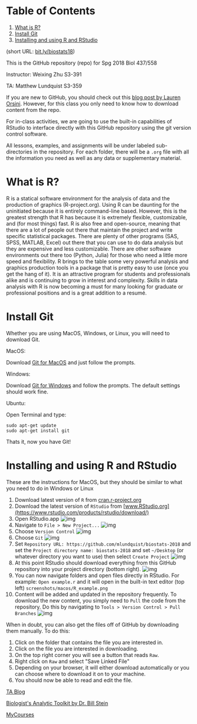 
# Table of Contents

1.  [What is R?](#org88bf26b)
2.  [Install Git](#org6dff171)
3.  [Installing and using  R and RStudio](#org73ab150)

(short URL: [bit.ly/biostats18](http://bit.ly/biostats18))

This is the GitHub repository (repo) for Spg 2018 Biol 437/558

Instructor: Weixing Zhu S3-391

TA: Matthew Lundquist S3-359

If you are new to GitHub, you should check out this 
[blog post by Lauren Orsini](http://readwrite.com/2013/09/30/understanding-github-a-journey-for-beginners-part-1).
However, for this class you only need to know how to download content from the
repo.

For in-class activities, we  are going to use
the built-in capabilities of RStudio to interface directly with this
GitHub repository using the git version control software.

All lessons, examples, and assignments will be under labeled
sub-directories in the repository. For each folder, there will be
a `.org` file with all the information you need as well as any data or
supplementary material.


<a id="org88bf26b"></a>

# What is R?

R is a statical software environment for the analysis of data and the
production of graphics (R-project.org). Using R can be daunting for
the uninitiated because it is entirely command-line based. However, 
this is the greatest strength that R has because 
it is extremely flexible, customizable, and (for most things) fast. R
is also free and open-source, meaning that there are a lot of 
people out there that maintain the project and write 
specific statistical packages. There are plenty of other programs
(SAS, SPSS, MATLAB, Excel) out there that you can use to do data 
analysis but they are expensive and less customizable. 
There are other software environments out there too (Python, Julia)
for those who need a little more speed and flexibility. R brings to the table some very
powerful analysis and graphics production tools in a package that is pretty
easy to use (once you get the hang of it). It is an attractive program for
students and professionals alike and is continuing to grow in interest and
complexity. Skills in data analysis with R is now becoming a must for many looking 
for graduate or professional positions and is a great addition to a
resumé.


<a id="org6dff171"></a>

# Install Git

Whether you are using MacOS, Windows, or Linux, you will need to
download Git.

MacOS:

Download [Git for MacOS](https://git-scm.com/download/mac) and just
follow the prompts.

Windows:

Download [Git for Windows](https://git-scm.com/download/win) and
follow the prompts. The default settings should work fine.

Ubuntu: 

Open Terminal and type:

    sudo apt-get update
    sudo apt-get install git

Thats it, now you have Git!


<a id="org73ab150"></a>

# Installing and using  R and RStudio

These are the instructions for MacOS, but they should be similar to
what you need to do in Windows or Linux

1.  Download latest version of `R` from
    [cran.r-project.org](https://cran.r-project.org)
2.  Download the latest version of `RStudio` from 
    [www.RStudio.org](https://www.rstudio.com/products/rstudio/download/)
3.  Open RStudio.app 
    ![img](./screenshots/macos/RStudio.png)
4.  Navigate to `File > New Project...`
    ![img](./screenshots/macos/new_project.png)
5.  Choose `Version Control`
    ![img](./screenshots/macos/choose_vc.png)
6.  Choose `Git`
    ![img](./screenshots/macos/choose_git.png)
7.  Set `Repository URL: https://github.com/mlundquist/biostats-2018`
    and set the `Project directory name: biostats-2018` and 
    set `~/Desktop` (or whatever directory you want to
    use) then select `Create Project`
    ![img](./screenshots/macos/git_location.png)
8.  At this point RStudio should download everything from this GitHub
    repository into your project directory (bottom right).
    ![img](./screenshots/macos/project_directory.png)
9.  You can now navigate folders and open files directly in
    RStudio. For example: `Open example.r` and it will open
    in the built-in text editor (top left)
    `screenshots/macos/R_example.png`
10. Content will be added and updated in the
    repository frequently. To download the new content, you simply need to
    `Pull` the code from the repository. Do this by
    navigating to `Tools > Version Control > Pull Branches` 
    ![img](./screenshots/macos/pull_branches.png)

When in doubt, you can also get the files off of GitHub by downloading them
manually. To do this:

1.  Click on the folder that contains the file you are interested in.
2.  Click on the file you are interested in downloading.
3.  On the top right corner you will see a button that reads `Raw`.
4.  Right click on `Raw` and select "Save Linked File"
5.  Depending on your browser, it will either download automatically or you can choose where to download it on to your machine.
6.  You should now be able to read and edit the file.

[TA Blog](http://www.lundquistecology.com/blog.html)

[Biologist's Analytic Toolkit by Dr. Bill Stein](http://biotoolbox.binghamton.edu)

[MyCourses](https://mycourses.binghamton.edu)

